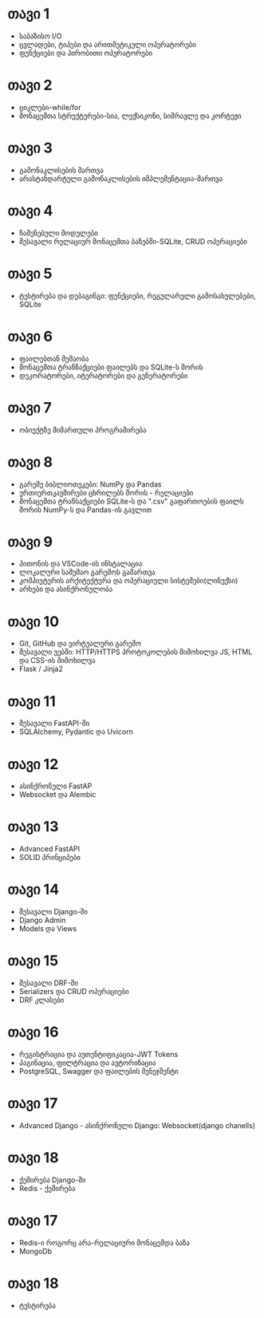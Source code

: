 # **თავი 1**
- საბაზისო I/O
- ცვლადები, ტიპები და არითმეტიკული ოპერატორები
- ფუნქციები და პირობითი ოპერატორები

# **თავი 2**
- ციკლები-while/for
- მონაცემთა სტრუქტურები-სია, ლექსიკონი, სიმრავლე და კორტეჟი

# **თავი 3**
- გამონაკლისების მართვა
- არასტანდარტული გამონაკლისების იმპლემენტაცია-მართვა

# **თავი 4**
- ჩაშენებული მოდულები
- შესავალი რელაციურ მონაცემთა ბაზებში-SQLite, CRUD ოპერაციები

# **თავი 5**
- ტესტირება და დებაგინგი:
ფუნქციები, რეგულარული გამოსახულებები, SQLite


# **თავი 6**
- ფაილებთან მუშაობა
- მონაცემთა ტრანზაქციები ფაილებს და SQLite-ს შორის
- დეკორატორები, იტერატორები და გენერატორები

# **თავი 7**
- ობიექტზე მიმართული პროგრამირება

# **თავი 8**
- გარეშე ბიბლიოთეკები: NumPy და Pandas
- ურთიერთკავშირები ცხრილებს შორის - რელაციები
- მონაცემთა ტრანსაქციები SQLite-ს და ".csv" გაფართოების ფაილს შორის NumPy-ს და Pandas-ის გავლით

# **თავი 9**
- პითონის და VSCode-ის ინსტალაცია
- ლოკალური სამუშაო გარემოს გამართვა
- კომპიუტერის არქიტექტურა და ოპერაციული სისტემები(ლინუქსი)
- არხები და ასინქრონულობა

# **თავი 10**
- Git, GitHub და ვირტუალური გარემო
- შესავალი ვებში:
HTTP/HTTPS პროტოკოლების მიმოხილვა
JS, HTML და CSS-ის მიმოხილვა
- Flask / Jinja2

# **თავი 11**
- შესავალი FastAPI-ში
- SQLAlchemy, Pydantic და Uvicorn 

# **თავი 12**
- ასინქრონული FastAP
- Websocket და Alembic

# **თავი 13**
- Advanced FastAPI
- SOLID პრინციპები

# **თავი 14**
- შესავალი Django-ში
- Django Admin
- Models და Views

# **თავი 15**
- შესავალი DRF-ში
- Serializers და CRUD ოპერაციები
- DRF კლასები


# **თავი 16**
- რეგისტრაცია და აუთენტიფიკაცია-JWT Tokens
- პაგინაცია, ფილტრაცია და ავტორიზაცია
- PostgreSQL, Swagger და ფაილების მენეჯმენტი

# **თავი 17**
- Advanced Django - ასინქრონული Django:
Websocket(django chanells)

# **თავი 18**
- ქეშირება Django-ში
- Redis - ქეშირება

# **თავი 17**
- Redis-ი როგორც არა-რელაციური მონაცემდა ბაზა
- MongoDb

# **თავი 18**
- ტესტირება

















